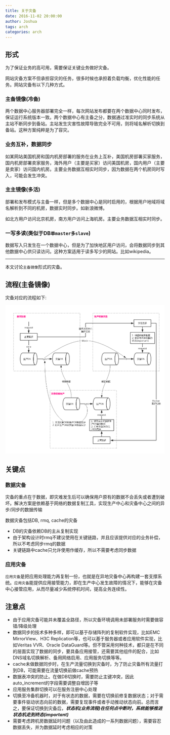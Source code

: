 ```yaml
---
title: 关于灾备
date: 2016-11-02 20:00:00
author: Joshua
tags: arch
categories: arch
---
```


## 形式

为了保证业务的高可用，需要保证关键业务做好灾备。

网站灾备方案不但承担容灾的任务，很多时候也承担着负载均衡，优化性能的任务。网站灾备有以下几种方式。

### 主备镜像(冷备)

两个数据中心服务器部署完全一样，每次网站发布都要在两个数据中心同时发布，保证运行系统版本一致。两个数据中心有主备之分，数据通过准实时的同步系统从主站不断同步到备站。主站发生灾害性故障导致完全不可用，则将域名解析切换到备站。这种方案纯粹是为了容灾。

### 业务互补，数据同步

如某网站美国机房和国内机房部署的服务在业务上互补，美国机房部署买家服务，国内机房部署卖家服务，海外用户（主要是买家）访问美国机房，国内用户（主要是卖家）访问国内机房。主要业务数据互相实时同步，因为数据在两个机房同时写入，可能会发生冲突。

### 主主镜像(多活)

部署和发布模式与主备一样，但是多个数据中心是同时启用的，根据用户地域将域名解析到不同的机房，数据实时同步。如新浪微博。

如北方用户访问北京机房，南方用户访问上海机房。主要业务数据互相实时同步。

### 一写多读(类似于DB`单master多slave`)

数据写入只发生在一个数据中心，但是为了加快地区用户访问，会将数据同步到其他数据中心供只读访问。这种方案适用于读多写少的网站。比如wikipedia。

--------------------
本文讨论`主备镜像`形式的灾备。

## 流程(主备镜像)

灾备对应的流程如下:

![disaster_recovery.png](disaster_recovery/disaster_recovery.png)

## 关键点

### 数据灾备

灾备的重点在于数据，即灾难发生后可以确保用户原有的数据不会丢失或者遭到破坏。解决方案是依赖基于网络的数据复制工具，实现生产中心和灾备中心之间的异步/同步的数据传输

数据灾备包括DB, rmq, cache的灾备

- DB的灾备依赖DB的主从复制实现
- 由于架构设计时rmq不建议使用在关键链路，并且应该提供对应的业务补偿，所以不考虑同步rmq的数据
- 关键链路中cache只允许使用作缓存，所以不需要考虑同步数据

### 应用灾备

`应用灾备`是把应用处理能力再复制一份，也就是在异地灾备中心再构建一套支撑系统。`应用灾备`能提供应用接管能力，即在生产中心发生故障的情况下，能够在灾备中心接管应用，从而尽量减少系统停机时间，提高业务连续性。

## 注意点

- 由于应用灾备可能并未覆盖全路径，所以灾备环境调用未部署服务时需要做容错/降级处理
- 数据同步的技术多种多样，即可以基于存储阵列的复制软件实现，比如EMC MirrorView、H3C Replication等，也可以基于服务器或者应用软件实现，比如Veritas VVR、Oracle DataGuard等。但不管采用何种技术，都只是在不同的层面实现了数据的同步，要具备应用接管，还需要其他组件的配合，比如DNS域名切换解析、备用网络启用、应用服务切换等等。
- cache未做数据同步时，在生产流量切换到灾备时，为了防止灾备所有流量打到DB，可能需要在流量切换前做cache预热
- 数据表冲突的防止。在做DB切换时，需要防止主键冲突，因此auto_increment的字段需要调整自增因子等
- 应用服务集群切换可以在服务注册中心处理
- 切换至冷备机器时，对于有状态的数据，需要在切换前修复数据状态；对于需要事件驱动状态向前的数据，需要复现事件或者手动推动状态向前。总而言之，要保证切换到灾备后，***状态机(业务流程)在任何点中断时，系统能够推进状态机走到终态(important)***
- 需要考虑跨机房数据延时问题（以及由此造成的一系列数据问题），需要容忍数据丢失，并为数据延时考虑相应的对策

